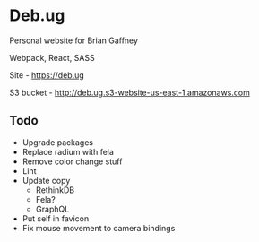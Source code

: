 # Deb.ug

Personal website for Brian Gaffney

Webpack, React, SASS

Site - https://deb.ug

S3 bucket - http://deb.ug.s3-website-us-east-1.amazonaws.com

## Todo
* Upgrade packages
* Replace radium with fela
* Remove color change stuff
* Lint
* Update copy
	* RethinkDB
	* Fela?
	* GraphQL
* Put self in favicon
* Fix mouse movement to camera bindings